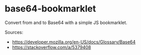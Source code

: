 # base64-bookmarklet
Convert from and to Base64 with a simple JS bookmarklet.

Sources:
- https://developer.mozilla.org/en-US/docs/Glossary/Base64
- https://stackoverflow.com/a/5379408

